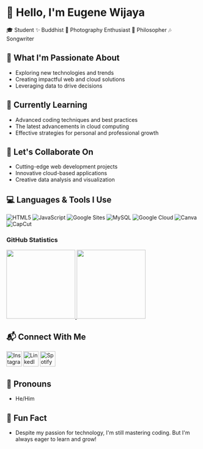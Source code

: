 # 👋 Hello, I'm Eugene Wijaya

🎓 Student ✨ Buddhist 📸 Photography Enthusiast 🧠 Philosopher 🎶 Songwriter

## 🚀 What I'm Passionate About
- Exploring new technologies and trends
- Creating impactful web and cloud solutions
- Leveraging data to drive decisions

## 🧠 Currently Learning
- Advanced coding techniques and best practices
- The latest advancements in cloud computing
- Effective strategies for personal and professional growth

## 🤝 Let's Collaborate On
- Cutting-edge web development projects
- Innovative cloud-based applications
- Creative data analysis and visualization

## 💻 Languages & Tools I Use
![HTML5](https://img.shields.io/badge/-HTML5-E34F26?style=flat-square&logo=html5&logoColor=white)
![JavaScript](https://img.shields.io/badge/-JavaScript-F7DF1E?style=flat-square&logo=javascript&logoColor=black)
![Google Sites](https://img.shields.io/badge/-Google%20Sites-4285F4?style=flat-square&logo=google&logoColor=white)
![MySQL](https://img.shields.io/badge/-MySQL-4479A1?style=flat-square&logo=mysql&logoColor=white)
![Google Cloud](https://img.shields.io/badge/-Google%20Cloud-4285F4?style=flat-square&logo=google-cloud&logoColor=white)
![Canva](https://img.shields.io/badge/-Canva-00C4CC?style=flat-square&logo=canva&logoColor=white)
![CapCut](https://img.shields.io/badge/-CapCut-000000?style=flat-square&logo=capcut&logoColor=white)

### GitHub Statistics
<p align="left">
  <a href="https://github.com/Eugenewijaya">
    <img height="180em" src="https://github-readme-stats-eight-theta.vercel.app/api?username=Eugenewijaya&show_icons=true&theme=algolia&include_all_commits=true&count_private=true"/>
    <img height="180em" src="https://github-readme-stats-eight-theta.vercel.app/api/top-langs/?username=Eugenewijaya&layout=compact&langs_count=8&theme=algolia"/>
  </a>
</p>

## 📬 Connect With Me

[<img src="https://upload.wikimedia.org/wikipedia/commons/a/a5/Instagram_icon.png" alt="Instagram" width="40"/>](https://www.instagram.com/eugenewijaya) 
[<img src="https://upload.wikimedia.org/wikipedia/commons/c/ca/LinkedIn_logo_initials.png" alt="LinkedIn" width="40"/>](https://www.linkedin.com/in/eugene-wijaya) 
[<img src="https://upload.wikimedia.org/wikipedia/commons/1/19/Spotify_logo_without_text.svg" alt="Spotify" width="40"/>](https://open.spotify.com/intl-id/artist/4h9snKNuGL2zocnbhmecfq?si=VkFwWXRuQzyVqbQCd_hgUw)

## 🌟 Pronouns
- He/Him

## 🎉 Fun Fact
- Despite my passion for technology, I'm still mastering coding. But I'm always eager to learn and grow!
